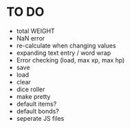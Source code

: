 # TO DO
- total WEIGHT
- NaN error
- re-calculate when changing values
- expanding text entry / word wrap
- Error checking (load, max xp, max hp)
- save
- load
- clear
- dice roller
- make pretty
- default items?
- default bonds?
- seperate JS files
